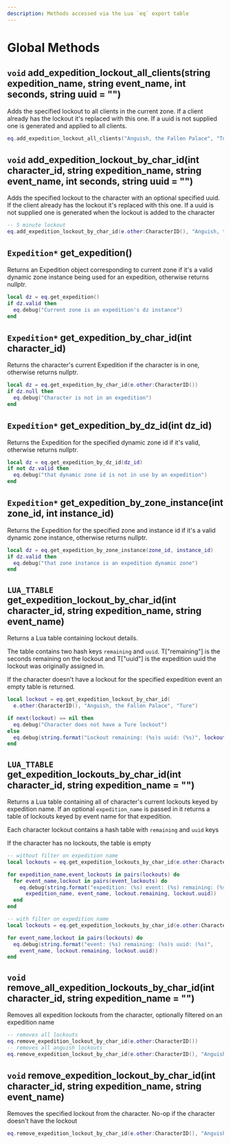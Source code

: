 ```yaml
---
description: Methods accessed via the Lua `eq` export table
---
```


# Global Methods

## `void` add\_expedition\_lockout\_all\_clients\(string expedition\_name, string event\_name, int seconds, string uuid = ""\)

Adds the specified lockout to all clients in the current zone. If a client already has the lockout it's replaced with this one. If a uuid is not supplied one is generated and applied to all clients.

```lua
eq.add_expedition_lockout_all_clients("Anguish, the Fallen Palace", "Ture", 300)
```

## `void` add\_expedition\_lockout\_by\_char\_id\(int character\_id, string expedition\_name, string event\_name, int seconds, string uuid = ""\)

Adds the specified lockout to the character with an optional specified uuid. If the client already has the lockout it's replaced with this one. If a uuid is not supplied one is generated when the lockout is added to the character

```lua
-- 5 minute lockout
eq.add_expedition_lockout_by_char_id(e.other:CharacterID(), "Anguish, the Fallen Palace", "Ture", 300)
```

## `Expedition*` get\_expedition\(\)

Returns an Expedition object corresponding to current zone if it's a valid dynamic zone instance being used for an expedition, otherwise returns nullptr.

```lua
local dz = eq.get_expedition()
if dz.valid then
  eq.debug("Current zone is an expedition's dz instance")
end
```

## `Expedition*` get\_expedition\_by\_char\_id\(int character\_id\)

Returns the character's current Expedition if the character is in one, otherwise returns nullptr.

```lua
local dz = eq.get_expedition_by_char_id(e.other:CharacterID())
if dz.null then
  eq.debug("Character is not in an expedition")
end
```

## `Expedition*` get\_expedition\_by\_dz\_id\(int dz\_id\)

Returns the Expedition for the specified dynamic zone id if it's valid, otherwise returns nullptr.

```lua
local dz = eq.get_expedition_by_dz_id(dz_id)
if not dz.valid then
  eq.debug("that dynamic zone id is not in use by an expedition")
end
```

## `Expedition*` get\_expedition\_by\_zone\_instance\(int zone\_id, int instance\_id\)

Returns the Expedition for the specified zone and instance id if it's a valid dynamic zone instance, otherwise returns nullptr.

```lua
local dz = eq.get_expedition_by_zone_instance(zone_id, instance_id)
if dz.valid then
  eq.debug("that zone instance is an expedition dynamic zone")
end
```

## `LUA_TTABLE` get\_expedition\_lockout\_by\_char\_id\(int character\_id, string expedition\_name, string event\_name\)

Returns a Lua table containing lockout details.

The table contains two hash keys `remaining` and `uuid`. T\["remaining"\] is the seconds remaining on the lockout and T\["uuid"\] is the expedition uuid the lockout was originally assigned in.

If the character doesn't have a lockout for the specified expedition event an empty table is returned.

```lua
local lockout = eq.get_expedition_lockout_by_char_id(
  e.other:CharacterID(), "Anguish, the Fallen Palace", "Ture")

if next(lockout) == nil then
  eq.debug("Character does not have a Ture lockout")
else
  eq.debug(string.format("Lockout remaining: (%s)s uuid: (%s)", lockout.remaining, lockout.uuid))
end
```

## `LUA_TTABLE` get\_expedition\_lockouts\_by\_char\_id\(int character\_id, string expedition\_name = ""\)

Returns a Lua table containing all of character's current lockouts keyed by expedition name. If an optional `expedition_name` is passed in it returns a table of lockouts keyed by event name for that expedition.

Each character lockout contains a hash table with `remaining` and `uuid` keys

If the character has no lockouts, the table is empty

```lua
-- without filter on expedition name
local lockouts = eq.get_expedition_lockouts_by_char_id(e.other:CharacterID())

for expedition_name,event_lockouts in pairs(lockouts) do
  for event_name,lockout in pairs(event_lockouts) do
    eq.debug(string.format("expedition: (%s) event: (%s) remaining: (%s)s uuid: (%s)",
      expedition_name, event_name, lockout.remaining, lockout.uuid))
  end
end
```

```lua
-- with filter on expedition name
local lockouts = eq.get_expedition_lockouts_by_char_id(e.other:CharacterID(), "Anguish, the Fallen Palace")

for event_name,lockout in pairs(lockouts) do
  eq.debug(string.format("event: (%s) remaining: (%s)s uuid: (%s)",
    event_name, lockout.remaining, lockout.uuid))
end
```

## `void` remove\_all\_expedition\_lockouts\_by\_char\_id\(int character\_id, string expedition\_name = ""\)

Removes all expedition lockouts from the character, optionally filtered on an expedition name

```lua
-- removes all lockouts
eq.remove_expedition_lockout_by_char_id(e.other:CharacterID())
-- removes all anguish lockouts
eq.remove_expedition_lockout_by_char_id(e.other:CharacterID(), "Anguish, the Fallen Palace")
```

## `void` remove\_expedition\_lockout\_by\_char\_id\(int character\_id, string expedition\_name, string event\_name\)

Removes the specified lockout from the character. No-op if the character doesn't have the lockout

```lua
eq.remove_expedition_lockout_by_char_id(e.other:CharacterID(), "Anguish, the Fallen Palace", "Ture")
```

